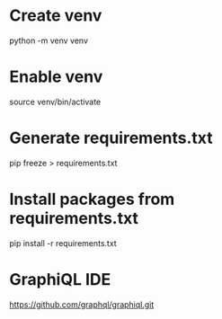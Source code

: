 # Create venv
python -m venv venv
# Enable venv
source venv/bin/activate
# Generate requirements.txt
pip freeze > requirements.txt
# Install packages from requirements.txt
pip install -r requirements.txt

# GraphiQL IDE
https://github.com/graphql/graphiql.git